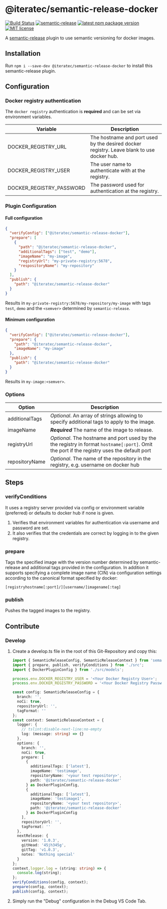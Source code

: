 # @iteratec/semantic-release-docker

[![Build Status](https://dev.azure.com/iteratec-oss-bdd/semantic-release-docker/_apis/build/status/iteratec.semantic-release-docker?branchName=master)](https://dev.azure.com/iteratec-oss-bdd/semantic-release-docker/_build/latest?definitionId=2&branchName=master)
[![semantic-release](https://img.shields.io/badge/%20%20%F0%9F%93%A6%F0%9F%9A%80-semantic--release-e10079.svg)](https://github.com/semantic-release/semantic-release)
[![latest npm package version](https://img.shields.io/npm/v/@iteratec/semantic-release-docker/latest.svg)](https://www.npmjs.com/package/@iteratec/semantic-release-docker)
[![MIT license](https://img.shields.io/npm/l/@iteratec/semantic-release-docker.svg)](https://www.npmjs.com/package/@iteratec/semantic-release-docker)

A [semantic-release](https://github.com/semantic-release/semantic-release) plugin to use semantic versioning for docker images.

## Installation

Run `npm i --save-dev @iteratec/semantic-release-docker` to install this semantic-release plugin.

## Configuration

### Docker registry authentication

The `docker registry` authentication is **required** and can be set via environment variables.

| Variable                 | Description                                                                               |
| ------------------------ | ----------------------------------------------------------------------------------------- |
| DOCKER_REGISTRY_URL      | The hostname and port used by the desired docker registry. Leave blank to use docker hub. |
| DOCKER_REGISTRY_USER     | The user name to authenticate with at the registry.                                       |
| DOCKER_REGISTRY_PASSWORD | The password used for authentication at the registry.                                     |

### Plugin Configuration

#### Full configuration

```json
{
  "verifyConfig": ["@iteratec/semantic-release-docker"],
  "prepare": [
    {
      "path": "@iteratec/semantic-release-docker",
      "additionalTags": ["test", "demo"],
      "imageName": "my-image",
      "registryUrl": "my-private-registry:5678",
      "respositoryName": "my-repository"
    }
  ],
  "publish": {
    "path": "@iteratec/semantic-release-docker"
  }
}
```

Results in `my-private-registry:5678/my-repository/my-image` with tags `test`, `demo` and the `<semver>` determined by `semantic-release`.

#### Minimum configuration

```json
{
  "verifyConfig": ["@iteratec/semantic-release-docker"],
  "prepare": {
    "path": "@iteratec/semantic-release-docker",
    "imageName": "my-image"
  },
  "publish": {
    "path": "@iteratec/semantic-release-docker"
  }
}
```

Results in `my-image:<semver>`.

### Options

| Option         | Description                                                                                                                                 |
| -------------- | ------------------------------------------------------------------------------------------------------------------------------------------- |
| additionalTags | _Optional_. An array of strings allowing to specify additional tags to apply to the image.                                                  |
| imageName      | **_Required_** The name of the image to release.                                                                                            |
| registryUrl    | _Optional_. The hostname and port used by the the registry in format `hostname[:port]`. Omit the port if the registry uses the default port |
| repositoryName | _Optional_. The name of the repository in the registry, e.g. username on docker hub                                                         |

## Steps

### verifyConditions

It uses a registry server provided via config or environment variable (preferred) or defaults to docker hub if none is given.

1. Verifies that environment variables for authentication via username and password are set.
2. It also verifies that the credentials are correct by logging in to the given registry.

### prepare

Tags the specified image with the version number determined by semantic-release and additional tags provided in the configuration.
In addition it supports specifying a complete image name (CIN) via configuration settings according to the canonical format specified by docker:

`[registryhostname[:port]/][username/]imagename[:tag]`

### publish

Pushes the tagged images to the registry.

## Contribute

### Develop

1. Create a develop.ts file in the root of this Git-Repository and copy this:

    ```typescript
    import { SemanticReleaseConfig, SemanticReleaseContext } from 'semantic-release';
    import { prepare, publish, verifyConditions } from './src';
    import { DockerPluginConfig } from './src/models';

    process.env.DOCKER_REGISTRY_USER = '<Your Docker Registry User>';
    process.env.DOCKER_REGISTRY_PASSWORD = '<Your Docker Registry Password>';

    const config: SemanticReleaseConfig = {
      branch: '',
      noCi: true,
      repositoryUrl: '',
      tagFormat: ''
    };
    const context: SemanticReleaseContext = {
      logger: {
        // tslint:disable-next-line:no-empty
        log: (message: string) => {}
      },
      options: {
        branch: '',
        noCi: true,
        prepare: [
          {
            additionalTags: ['latest'],
            imageName: 'testimage',
            repositoryName: '<your test repository>',
            path: '@iteratec/semantic-release-docker'
          } as DockerPluginConfig,
          {
            additionalTags: ['latest'],
            imageName: 'testimage1',
            repositoryName: '<your test repository>',
            path: '@iteratec/semantic-release-docker'
          } as DockerPluginConfig
        ],
        repositoryUrl: '',
        tagFormat: ''
      },
      nextRelease: {
        version: '1.0.3',
        gitHead: '45jh345g',
        gitTag: 'v1.0.3',
        notes: 'Nothing special'
      }
    };
    context.logger.log = (string: string) => {
      console.log(string);
    };
    verifyConditions(config, context);
    prepare(config, context);
    publish(config, context);
    ```

2. Simply run the "Debug" configuration in the Debug VS Code Tab.
